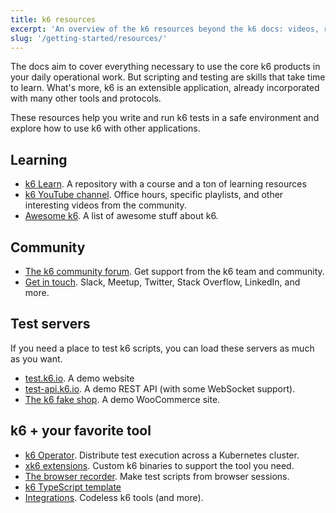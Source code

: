 ```yaml
---
title: k6 resources
excerpt: 'An overview of the k6 resources beyond the k6 docs: videos, repositories, test servers, courses, and more'
slug: '/getting-started/resources/'
---
```


The docs aim to cover everything necessary to use the core k6 products in your daily operational work.
But scripting and testing are skills that take time to learn.
What's more, k6 is an extensible application, already incorporated with many other tools and protocols.

These resources help you write and run k6 tests in a safe environment and explore how to use k6 with other applications.

## Learning

- [k6 Learn](https://github.com/grafana/k6-learn). A repository with a course and a ton of learning resources
- [k6 YouTube channel](https://www.youtube.com/c/k6test/playlists). Office hours, specific playlists, and other interesting videos from the community.
- [Awesome k6](https://github.com/grafana/awesome-k6). A list of awesome stuff about k6.

## Community

- [The k6 community forum](https://community.k6.io/). Get support from the k6 team and community.
- [Get in touch](https://k6.io/community/#join-the-conversation). Slack, Meetup, Twitter, Stack Overflow, LinkedIn, and more.

## Test servers

If you need a place to test k6 scripts, you can load these servers as much as you want.

- [test.k6.io](https://test.k6.io). A demo website
- [test-api.k6.io](https://test.k6.io). A demo REST API (with some WebSocket support).
- [The k6 fake shop](http://ecommerce.test.k6.io/). A demo WooCommerce site.

## k6 + your favorite tool

- [k6 Operator](https://github.com/grafana/k6-operator). Distribute test execution across a Kubernetes cluster.
- [xk6 extensions](/extensions). Custom k6 binaries to support the tool you need.
- [The browser recorder](/test-authoring/recording-a-session/browser-recorder/). Make test scripts from browser sessions.
- [k6 TypeScript template](https://github.com/grafana/k6-template-typescript)
- [Integrations](/integrations/). Codeless k6 tools (and more).


